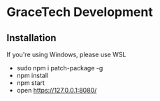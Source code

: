 # GraceTech Development

## Installation
If you're using Windows, please use WSL
-   sudo npm i patch-package -g
-   npm install
-   npm start
-   open https://127.0.0.1:8080/